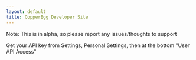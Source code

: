 ```yaml
---
layout: default
title: CopperEgg Developer Site
---
```




Note:
This is in alpha, so please report any issues/thoughts to support

Get your API key from Settings, Personal Settings, then at the bottom "User API Access"

